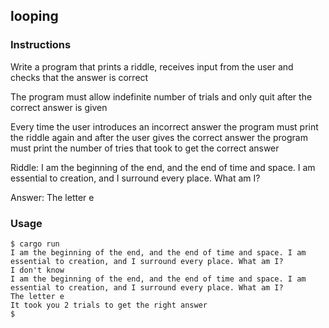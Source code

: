 ## looping

### Instructions

Write a program that prints a riddle, receives input from the user and checks that the answer is correct

The program must allow indefinite number of trials and only quit after the correct answer is given

Every time the user introduces an incorrect answer the program must print the riddle again and after the user gives the correct answer the program must print the number of tries that took to get the correct answer

Riddle: I am the beginning of the end, and the end of time and space. I am essential to creation, and I surround every place. What am I?

Answer: The letter e

### Usage

```console
$ cargo run
I am the beginning of the end, and the end of time and space. I am essential to creation, and I surround every place. What am I?
I don't know
I am the beginning of the end, and the end of time and space. I am essential to creation, and I surround every place. What am I?
The letter e
It took you 2 trials to get the right answer
$
```
